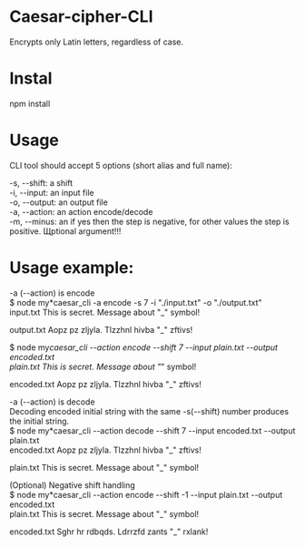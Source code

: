 # Caesar-cipher-CLI

Encrypts only Latin letters, regardless of case.

# Instal

npm install

# Usage

CLI tool should accept 5 options (short alias and full name):

-s, --shift: a shift<br />
-i, --input: an input file<br />
-o, --output: an output file<br />
-a, --action: an action encode/decode<br />
-m, --minus: an if yes then the step is negative, for other values ​​the step is positive. Щptional argument!!!<br />

# Usage example:

-a (--action) is encode<br />
$ node my\*caesar_cli -a encode -s 7 -i "./input.txt" -o "./output.txt"<br />
input.txt This is secret. Message about "\_" symbol!<br />

output.txt Aopz pz zljyla. Tlzzhnl hivba "\_" zftivs!<br />

$ node my*caesar_cli --action encode --shift 7 --input plain.txt --output encoded.txt<br />
plain.txt This is secret. Message about "*" symbol!<br />

encoded.txt Aopz pz zljyla. Tlzzhnl hivba "\_" zftivs!<br />

-a (--action) is decode<br />
Decoding encoded initial string with the same -s(--shift) number produces the initial string.<br />
$ node my\*caesar_cli --action decode --shift 7 --input encoded.txt --output plain.txt<br />
encoded.txt Aopz pz zljyla. Tlzzhnl hivba "\_" zftivs!<br />

plain.txt This is secret. Message about "\_" symbol!<br />

(Optional) Negative shift handling<br />
$ node my\*caesar_cli --action encode --shift -1 --input plain.txt --output encoded.txt<br />
plain.txt This is secret. Message about "\_" symbol!<br />

encoded.txt Sghr hr rdbqds. Ldrrzfd zants "\_" rxlank!<br />
